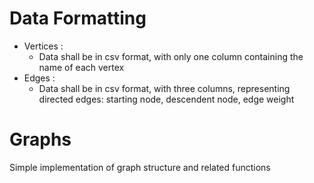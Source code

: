 # Data Formatting
- Vertices :
    * Data shall be in csv format, with only one column containing the name of each vertex
- Edges :
    * Data shall be in csv format, with three columns, representing directed edges:
        starting node, descendent node, edge weight

# Graphs
Simple implementation of graph structure and related functions


